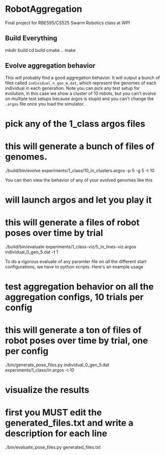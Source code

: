 # RobotAggregation
Final project for RBE595/CS525 Swarm Robotics class at WPI

## Build Everything

  mkdir build
  cd build
  cmake ..
  make

## Evolve aggregation behavior

This will probably find a good aggregation behavior. It will output a bunch of files called `individual_n_gen_m.dat`, which represent the genomes of each individual in each generation. Note you can pick any test setup for evolution, in this case we show a cluster of 10 robots, but you can't evolve on multiple test setups because argos is stupid and you can't change the `.argos` file once you load the simulator.

  # pick any of the 1_class argos files
  # this will generate a bunch of files of genomes.
  ./build/bin/evolve experiments/1_class/10_in_clusters.argos -p 5 -g 5 -t 10

You can then view the behavior of any of your evolved genomes like this

  # will launch argos and let you play it
  # this will generate a files of robot poses over time by trial
  ./build/bin/evaluate experiments/1_class-viz/5_in_lines-viz.argos individual_0_gen_5.dat -t 1

To do a rigorous evaluate of any paramter file on _all_ the different start configurations, we have to python scripts. Here's an example usage

  # test aggregation behavior on all the aggregation configs, 10 trials per config
  # this will generate a ton of files of robot poses over time by trial, one per config
  ./bin/generate_pose_files.py individual_0_gen_5.dat experiments/1_class/*in*.argos -t 10

  # visualize the results
  # first you MUST edit the generated_files.txt and write a description for each line
  ./bin/evaluate_pose_files.py generated_files.txt

